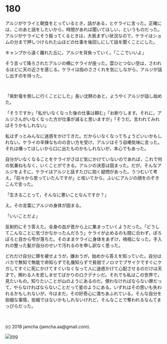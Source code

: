 # 180

アルジがケライと朝食をとっているとき，話がある，とケライに言った。正確には，このあと話をしたいから，時間があれば聞いてほしい，というものだった。アルジがケライにそう振ってくるときは，大抵まずい状況なので，ケライはショムの分まで押しつけられた山ほどの仕事を後回しにして話を聞くことにした。  

キャンプから遠く離れた丘に，アルジを背負っていく。「ここでいいよ」  

そう言って降ろされたアルジの横にケライが座った。雲ひとつない空は，さわれるほどに天の近さを感じる。ケライは指のささくれを気にしながら，アルジが話し出すのを待った。  

<br>  

「紫針竜を倒しに行くことにした」長い沈黙のあと，ようやくアルジが話し始めた。  

「そうですか」「私がいなくなった後の仕事は頼む」「お断りします。それに，アルジさんがいなくなった方が仕事が減ると思いますが」「そうだ。言われてみればそうかもしれない」  

私はずっとみんなに迷惑をかけてきた。だからいなくなってちょうどいいかもしれない。ケライの辛辣なものの言い方を受け，アルジはそう自嘲気味に言った。それは構ってほしいから口に出たものかもしれないが，本心でもあった。  

自分がいなくなることをケライがさほど気にかけていないのであれば，これで何の気兼ねもなく，いくことができる。アルジの決意は固まった。だが，そんなアルジをよそに，ケライはアルジと話すたびに抱く疑問があった。うつむいて考え，「前々から思っていたんですが」と呟いてから，ふいにアルジの顔をのぞきこんで言った。  

「生きることって，そんなに悪いことなんですか？」  

え。その言葉にアルジの身体が固まる。  

「いいことだよ」  

反射的にそう答えた。全身の血が首から上に集まっていくようだった。「どうしてこんなことに気づかなかったんだろう」ケライが止めるのも間に合わず，ぽろぽろと目から雫が落ちた。そのままケライに身体をあずけ，嗚咽になった。手入れの整った髪が自分のせいで汚れるのを申し訳なく思った。  

どれだけ自分に罪を被せようが，嫌おうが，始めから答えを知っていた。自分はバカで無知で無能で命知らずで礼儀知らずで貧弱でノロマでブサイクですぐにケガしてすぐに死にかけてすぐいなくなって人に迷惑かけて心配させるのだけは天才で，関わる人を悲しませてばかりのロクデナシだ。それでも私はこの世界で，見たいもの，知りたいことが山のようにあるのだ。償わなければならない罪だって，やらなければならないことだって星のようにある。いずれはその思いも失われるかもしれないが，今はまだ，その好奇心に満ちあふれている。そんな自分を些細な事情，些細ではないかもしれないけれど，そんなことで奪われるなんてまっぴらだった。  

<br>  
<br>  
(c) 2018 jamcha (jamcha.aa@gmail.com).  

[![img](http://i.creativecommons.org/l/by-nc-sa/4.0/88x31.png)](http://creativecommons.org/licenses/by-nc-sa/4.0/deed)
